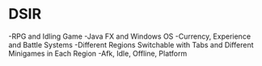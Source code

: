 # DSIR
-RPG and Idling Game
-Java FX and Windows OS
-Currency, Experience and Battle Systems
-Different Regions Switchable with Tabs and Different Minigames in Each Region
-Afk, Idle, Offline, Platform
